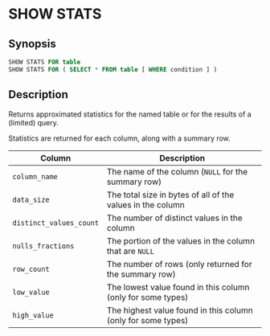 
SHOW STATS
==========

Synopsis
--------

``` sql
SHOW STATS FOR table
SHOW STATS FOR ( SELECT * FROM table [ WHERE condition ] )
```

Description
-----------

Returns approximated statistics for the named table or for the results of a (limited) query.

Statistics are returned for each column, along with a summary row.

| Column | Description |
| ------------------------- | --------------------------------------- |
| `column_name`             | The name of the column (`NULL` for the summary row)|
| `data_size`               | The total size in bytes of all of the values in the column|
| `distinct_values_count`   | The number of distinct values in the column|
| `nulls_fractions`         | The portion of the values in the column that are `NULL`|
| `row_count`               | The number of rows (only returned for the summary row)|
| `low_value`               | The lowest value found in this column (only for some types)|
| `high_value`              | The highest value found in this column (only for some types)|